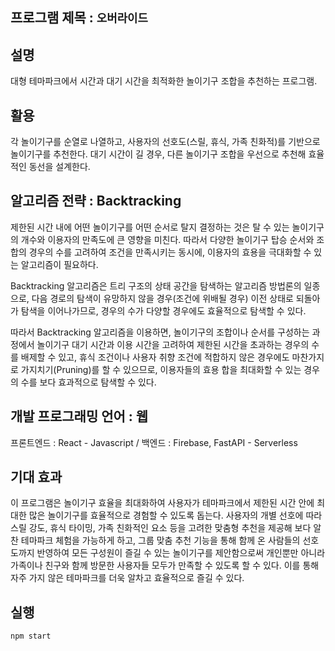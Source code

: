 ## 프로그램 제목 : `오버라이드`

## 설명
대형 테마파크에서 시간과 대기 시간을 최적화한 놀이기구 조합을 추천하는 프로그램.

## 활용
각 놀이기구를 순열로 나열하고, 사용자의 선호도(스릴, 휴식, 가족 친화적)를 기반으로 놀이기구를 추천한다. 대기 시간이 길 경우, 다른 놀이기구 조합을 우선으로 추천해 효율적인 동선을 설계한다.

## 알고리즘 전략 : Backtracking

제한된 시간 내에 어떤 놀이기구를 어떤 순서로 탈지 결정하는 것은 탈 수 있는 놀이기구의 개수와 이용자의 만족도에 큰 영향을 미친다. 따라서 다양한 놀이기구 탑승 순서와 조합의 경우의 수를 고려하여 조건을 만족시키는 동시에, 이용자의 효용을 극대화할 수 있는 알고리즘이 필요하다.

Backtracking 알고리즘은 트리 구조의 상태 공간을 탐색하는 알고리즘 방법론의 일종으로, 다음 경로의 탐색이 유망하지 않을 경우(조건에 위배될 경우) 이전 상태로 되돌아가 탐색을 이어나가므로, 경우의 수가 다양할 경우에도 효율적으로 탐색할 수 있다.

따라서 Backtracking 알고리즘을 이용하면, 놀이기구의 조합이나 순서를 구성하는 과정에서 놀이기구 대기 시간과 이용 시간을 고려하여 제한된 시간을 초과하는 경우의 수를 배제할 수 있고, 휴식 조건이나 사용자 취향 조건에 적합하지 않은 경우에도 마찬가지로 가지치기(Pruning)를 할 수 있으므로, 이용자들의 효용 합을 최대화할 수 있는 경우의 수를 보다 효과적으로 탐색할 수 있다.

## 개발 프로그래밍 언어 : 웹 
프론트엔드 : React - Javascript / 백엔드 : Firebase, FastAPI - Serverless

## 기대 효과
이 프로그램은 놀이기구 효율을 최대화하여 사용자가 테마파크에서 제한된 시간 안에 최대한 많은 놀이기구를 효율적으로 경험할 수 있도록 돕는다. 사용자의 개별 선호에 따라 스릴 강도, 휴식 타이밍, 가족 친화적인 요소 등을 고려한 맞춤형 추천을 제공해 보다 알찬 테마파크 체험을 가능하게 하고, 그룹 맞춤 추천 기능을 통해 함께 온 사람들의 선호도까지 반영하여 모든 구성원이 즐길 수 있는 놀이기구를 제안함으로써 개인뿐만 아니라 가족이나 친구와 함께 방문한 사용자들 모두가 만족할 수 있도록 할 수 있다. 이를 통해 자주 가지 않은 테마파크를 더욱 알차고 효율적으로 즐길 수 있다.

## 실행
`npm start`